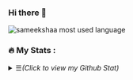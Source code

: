 ### Hi there 👋

<!--
**aaaasssshhhhiiiisssshhhh/aaaasssshhhhiiiisssshhhh** is a ✨ _special_ ✨ repository because its `README.md` (this file) appears on your GitHub profile.

Here are some ideas to get you started:

- 🔭 I’m currently working on ...
- 🌱 I’m currently learning ...
- 👯 I’m looking to collaborate on ...
- 🤔 I’m looking for help with ...
- 💬 Ask me about ...
- 📫 How to reach me: ...
- 😄 Pronouns: ...
- ⚡ Fun fact: ...
-->


<!-- [![GitHub Streak](https://github-readme-streak-stats.herokuapp.com?user=Sameekshaa&theme=radical&date_format=M%20j%5B%2C%20Y%5D)](https://git.io/streak-stats) -->
<p><img align="centre" src="https://github-readme-stats.vercel.app/api/top-langs?username=sameekshaa&show_icons=true&locale=en&layout=compact" alt="sameekshaa most used language"/></p>

 ### 🔥&nbsp;My Stats :
<details>
<summary><samp>&#9776;</samp><i>(Click to view my Github Stat)</i> </summary>
<p align="center">
    <img src="https://github-readme-streak-stats.herokuapp.com?user=Sameekshaa&theme=radical&date_format=M%20j%5B%2C%20Y%5D" alt="Sameekshaa Github Stat"/>
</p>
<br>

</details>
